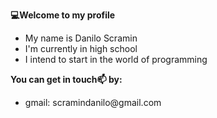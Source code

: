 **💻Welcome to my profile**
<ul>
  <li>My name is Danilo Scramin</li>
  <li>I'm currently in high school</li>
  <li>I intend to start in the world of programming</li>
</ul> 

**You can get in touch📫 by:**
<ul>
  <li>gmail: scramindanilo@gmail.com
</ul> 

<!--
**DanOraSc/DanOraSc** is a ✨ _special_ ✨ repository because its `README.md` (this file) appears on your GitHub profile.

Here are some ideas to get you started:

- 🔭 I’m currently working on ...
- 🌱 I’m currently learning ...
- 👯 I’m looking to collaborate on ...
- 🤔 I’m looking for help with ...
- 💬 Ask me about ...
- 📫 How to reach me: ...
- 😄 Pronouns: ...
- ⚡ Fun fact: ...
-->
